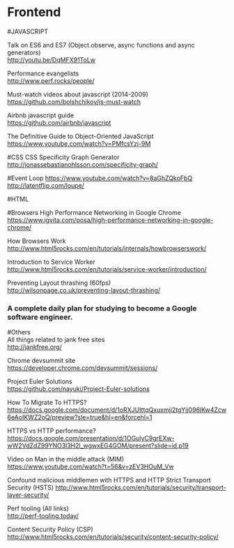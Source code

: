 Frontend
================
#JAVASCRIPT

Talk on ES6 and ES7 (Object.observe, async functions and async generators)  
http://youtu.be/DqMFX91ToLw  

Performance evangelists  
http://www.perf.rocks/people/ 

Must-watch videos about javascript (2014-2009)  
https://github.com/bolshchikov/js-must-watch  

Airbnb javascript guide  
https://github.com/airbnb/javascript  

The Definitive Guide to Object-Oriented JavaScript  
https://www.youtube.com/watch?v=PMfcsYzj-9M  

#CSS
CSS Specificity Graph Generator  
http://jonassebastianohlsson.com/specificity-graph/  

#Event Loop
https://www.youtube.com/watch?v=8aGhZQkoFbQ  
http://latentflip.com/loupe/

#HTML


#Browsers
High Performance Networking in Google Chrome  
https://www.igvita.com/posa/high-performance-networking-in-google-chrome/ 

How Browsers Work  
http://www.html5rocks.com/en/tutorials/internals/howbrowserswork/  

Introduction to Service Worker  
http://www.html5rocks.com/en/tutorials/service-worker/introduction/  

Preventing Layout thrashing (60fps)  
http://wilsonpage.co.uk/preventing-layout-thrashing/

### A complete daily plan for studying to become a Google software engineer.

#Others  
All things related to jank free sites  
http://jankfree.org/  

Chrome devsummit site  
https://developer.chrome.com/devsummit/sessions/

Project Euler Solutions  
https://github.com/nayuki/Project-Euler-solutions  

How To Migrate To HTTPS?  
https://docs.google.com/document/d/1oRXJUIttqQxuxmjj2tgYjj096IKw4Zcw6eAoIKWZ2oQ/preview?sle=true&hl=en&forcehl=1

HTTPS vs HTTP performance?  
https://docs.google.com/presentation/d/1OGulyC9grEXw-wW2VdZdZ99YNO3l3H2l_wgwxEG4GOM/present?slide=id.p19

Video on Man in the middle attack (MIM)  
https://www.youtube.com/watch?t=56&v=zEV3HOuM_Vw
 
Confound malicious middlemen with HTTPS and HTTP Strict Transport Security (HSTS)   http://www.html5rocks.com/en/tutorials/security/transport-layer-security/

Perf tooling (All links)  
http://perf-tooling.today/

Content Security Policy (CSP)  
http://www.html5rocks.com/en/tutorials/security/content-security-policy/
